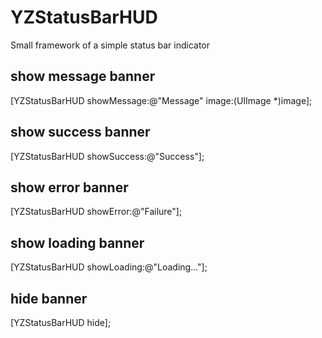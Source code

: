 # YZStatusBarHUD
Small framework of a simple status bar indicator

## show message banner
[YZStatusBarHUD showMessage:@"Message" image:(UIImage *)image];

## show success banner
[YZStatusBarHUD showSuccess:@"Success"];

## show error banner
[YZStatusBarHUD showError:@"Failure"];

## show loading banner
[YZStatusBarHUD showLoading:@"Loading..."];

## hide banner
[YZStatusBarHUD hide];